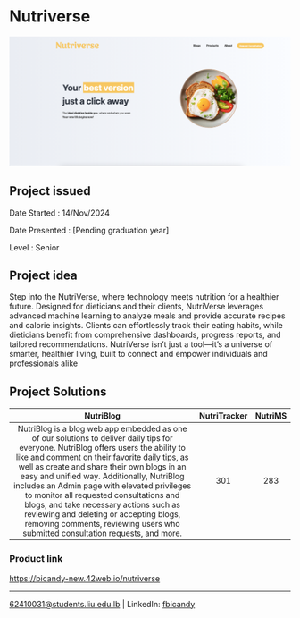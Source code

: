 # Nutriverse 

<p align="center">
    <img src="welcomepage.png" title="Nutriverse webview"/>
</p>

## Project issued

Date Started : 14/Nov/2024

Date Presented : [Pending graduation year]

Level : Senior

## Project idea
Step into the NutriVerse, where technology meets nutrition for a healthier future. Designed for dieticians and their clients, NutriVerse leverages advanced machine learning to analyze meals and provide accurate recipes and calorie insights. Clients can effortlessly track their eating habits, while dieticians benefit from comprehensive dashboards, progress reports, and tailored recommendations. NutriVerse isn’t just a tool—it’s a universe of smarter, healthier living, built to connect and empower individuals and professionals alike

## Project Solutions

| **NutriBlog**                                                                                                                    | **NutriTracker** | **NutriMS** |
|:-------------------------------------------------------------------------------------------------------------------------------:|:----------------:|:-----------:|
| NutriBlog is a blog web app embedded as one of our solutions to deliver daily tips for everyone. NutriBlog offers users the ability to like and comment on their favorite daily tips, as well as create and share their own blogs in an easy and unified way. Additionally, NutriBlog includes an Admin page with elevated privileges to monitor all requested consultations and blogs, and take necessary actions such as reviewing and deleting or accepting blogs, removing comments, reviewing users who submitted consultation requests, and more. | 301              | 283         |


### Product link

https://bicandy-new.42web.io/nutriverse

---
62410031@students.liu.edu.lb | LinkedIn: [fbicandy](https://www.linkedin.com/in/freddy-bicandy/)
